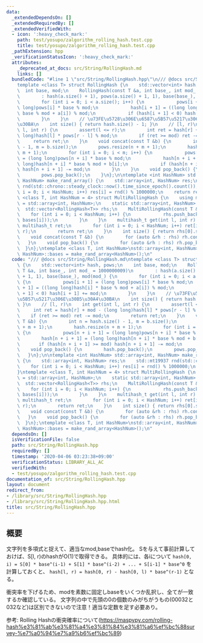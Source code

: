 ```yaml
---
data:
  _extendedDependsOn: []
  _extendedRequiredBy: []
  _extendedVerifiedWith:
  - icon: ':heavy_check_mark:'
    path: test/yosupo/zalgorithm_rolling_hash.test.cpp
    title: test/yosupo/zalgorithm_rolling_hash.test.cpp
  _pathExtension: hpp
  _verificationStatusIcon: ':heavy_check_mark:'
  attributes:
    _deprecated_at_docs: src/String/RollingHash.md
    links: []
  bundledCode: "#line 1 \"src/String/RollingHash.hpp\"\n/// @docs src/String/RollingHash.md\n\
    template <class T> struct RollingHash {\n    std::vector<int> hash, pows;\n  \
    \  int base, mod;\n    RollingHash(const T &a, int base_, int mod_ = 1000000009)\n\
    \        : hash(a.size() + 1), pows(a.size() + 1, 1), base(base_), mod(mod_) {\n\
    \        for (int i = 0; i < a.size(); i++) {\n            pows[i + 1] = (long\
    \ long)pows[i] * base % mod;\n            hash[i + 1] = ((long long)hash[i] *\
    \ base % mod + a[i]) % mod;\n            if (hash[i + 1] < 0) hash[i + 1] += mod;\n\
    \        }\n    }\n    // \u73FE\u5728\u306E\u6587\u5B57\u5217\u306E\u30B5\u30A4\
    \u30BA\n    int size() { return hash.size() - 1; }\n    // [l, r)\n    int get(int\
    \ l, int r) {\n        assert(l <= r);\n        int ret = hash[r] + mod - (long\
    \ long)hash[l] * pows[r - l] % mod;\n        if (ret >= mod) ret -= mod;\n   \
    \     return ret;\n    }\n    void concat(const T &b) {\n        int n = hash.size()\
    \ - 1, m = b.size();\n        pows.resize(n + m + 1);\n        hash.resize(n +\
    \ m + 1);\n        for (int i = 0; i < m; i++) {\n            pows[n + i + 1]\
    \ = (long long)pows[n + i] * base % mod;\n            hash[n + i + 1] = (long\
    \ long)hash[n + i] * base % mod + b[i];\n            if (hash[n + i + 1] >= mod)\
    \ hash[n + i + 1] -= mod;\n        }\n    }\n    void pop_back() {\n        hash.pop_back();\n\
    \        pows.pop_back();\n    }\n};\n\ntemplate <int HashNum> std::array<int,\
    \ HashNum> make_rand_array() {\n    std::array<int, HashNum> res;\n    std::mt19937\
    \ rnd(std::chrono::steady_clock::now().time_since_epoch().count());\n    for (int\
    \ i = 0; i < HashNum; i++) res[i] = rnd() % 1000000;\n    return res;\n}\ntemplate\
    \ <class T, int HashNum = 4> struct MultiRollingHash {\n    using multihash_t\
    \ = std::array<int, HashNum>;\n    static std::array<int, HashNum> bases;\n  \
    \  std::vector<RollingHash<T>> rhs;\n    MultiRollingHash(const T &a) {\n    \
    \    for (int i = 0; i < HashNum; i++) {\n            rhs.push_back(RollingHash<T>(a,\
    \ bases[i]));\n        }\n    }\n    multihash_t get(int l, int r) {\n       \
    \ multihash_t ret;\n        for (int i = 0; i < HashNum; i++) ret[i] = rhs[i].get(l,\
    \ r);\n        return ret;\n    }\n    int size() { return rhs[0].size(); }\n\
    \    void concat(const T &b) {\n        for (auto &rh : rhs) rh.concat(b);\n \
    \   }\n    void pop_back() {\n        for (auto &rh : rhs) rh.pop_back();\n  \
    \  }\n};\ntemplate <class T, int HashNum>\nstd::array<int, HashNum> MultiRollingHash<T,\
    \ HashNum>::bases = make_rand_array<HashNum>();\n"
  code: "/// @docs src/String/RollingHash.md\ntemplate <class T> struct RollingHash\
    \ {\n    std::vector<int> hash, pows;\n    int base, mod;\n    RollingHash(const\
    \ T &a, int base_, int mod_ = 1000000009)\n        : hash(a.size() + 1), pows(a.size()\
    \ + 1, 1), base(base_), mod(mod_) {\n        for (int i = 0; i < a.size(); i++)\
    \ {\n            pows[i + 1] = (long long)pows[i] * base % mod;\n            hash[i\
    \ + 1] = ((long long)hash[i] * base % mod + a[i]) % mod;\n            if (hash[i\
    \ + 1] < 0) hash[i + 1] += mod;\n        }\n    }\n    // \u73FE\u5728\u306E\u6587\
    \u5B57\u5217\u306E\u30B5\u30A4\u30BA\n    int size() { return hash.size() - 1;\
    \ }\n    // [l, r)\n    int get(int l, int r) {\n        assert(l <= r);\n   \
    \     int ret = hash[r] + mod - (long long)hash[l] * pows[r - l] % mod;\n    \
    \    if (ret >= mod) ret -= mod;\n        return ret;\n    }\n    void concat(const\
    \ T &b) {\n        int n = hash.size() - 1, m = b.size();\n        pows.resize(n\
    \ + m + 1);\n        hash.resize(n + m + 1);\n        for (int i = 0; i < m; i++)\
    \ {\n            pows[n + i + 1] = (long long)pows[n + i] * base % mod;\n    \
    \        hash[n + i + 1] = (long long)hash[n + i] * base % mod + b[i];\n     \
    \       if (hash[n + i + 1] >= mod) hash[n + i + 1] -= mod;\n        }\n    }\n\
    \    void pop_back() {\n        hash.pop_back();\n        pows.pop_back();\n \
    \   }\n};\n\ntemplate <int HashNum> std::array<int, HashNum> make_rand_array()\
    \ {\n    std::array<int, HashNum> res;\n    std::mt19937 rnd(std::chrono::steady_clock::now().time_since_epoch().count());\n\
    \    for (int i = 0; i < HashNum; i++) res[i] = rnd() % 1000000;\n    return res;\n\
    }\ntemplate <class T, int HashNum = 4> struct MultiRollingHash {\n    using multihash_t\
    \ = std::array<int, HashNum>;\n    static std::array<int, HashNum> bases;\n  \
    \  std::vector<RollingHash<T>> rhs;\n    MultiRollingHash(const T &a) {\n    \
    \    for (int i = 0; i < HashNum; i++) {\n            rhs.push_back(RollingHash<T>(a,\
    \ bases[i]));\n        }\n    }\n    multihash_t get(int l, int r) {\n       \
    \ multihash_t ret;\n        for (int i = 0; i < HashNum; i++) ret[i] = rhs[i].get(l,\
    \ r);\n        return ret;\n    }\n    int size() { return rhs[0].size(); }\n\
    \    void concat(const T &b) {\n        for (auto &rh : rhs) rh.concat(b);\n \
    \   }\n    void pop_back() {\n        for (auto &rh : rhs) rh.pop_back();\n  \
    \  }\n};\ntemplate <class T, int HashNum>\nstd::array<int, HashNum> MultiRollingHash<T,\
    \ HashNum>::bases = make_rand_array<HashNum>();\n"
  dependsOn: []
  isVerificationFile: false
  path: src/String/RollingHash.hpp
  requiredBy: []
  timestamp: '2020-04-06 03:23:38+09:00'
  verificationStatus: LIBRARY_ALL_AC
  verifiedWith:
  - test/yosupo/zalgorithm_rolling_hash.test.cpp
documentation_of: src/String/RollingHash.hpp
layout: document
redirect_from:
- /library/src/String/RollingHash.hpp
- /library/src/String/RollingHash.hpp.html
title: src/String/RollingHash.hpp
---
```

## 概要
文字列を多項式と捉えて、適当なmod,baseでhash化。
Sを与えて事前計算しておけば、S[l, r)のhashがO(1)で取得できる。
具体的には、各iについて
`hash[0, i) = S[0] * base^(i-1) + S[1] * base^(i-2) + ... + S[i-1] * base^0`
を計算しておくと、
`hash[l, r) = hash[0, r) - hash[0, l) * base^(r-1)`
となる。

衝突率を下げるため、modを素数に固定しbaseをいくつか乱択し、全てが一致するか確認している。
文字列の中で先頭の0の個数のみがちがうもの(00032と032など)は区別できないので注意！適当な定数を足す必要あり。

参考: Rolling Hashの衝突確率について(https://maspypy.com/rolling-hash%e3%81%ab%e3%81%a4%e3%81%84%e3%81%a6%ef%bc%88survey-%e7%a0%94%e7%a9%b6%ef%bc%89)

